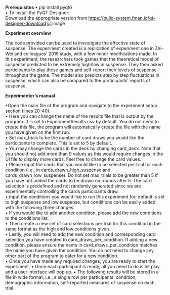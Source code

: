 **Prerequisites**
•	pip install pyqt6  <br>
• To install the PyQT Designer:  <br>
Download the appropriate version from https://build-system.fman.io/qt-designer-download
![image](https://github.com/user-attachments/assets/616f3402-854e-4a23-8cee-51c6d567ad36)



**Experiment overview**

The code provided can be used to investigate the affective state of suspense.  The experiment created is a replication of experiment one in Zhi-Wei and colleagues’ 2019 study, with a few minor modifications made. In this experiment, the researchers took games that the theoretical model of suspense predicted to be extremely high/low in suspense. They then asked participants to play these games and self-report their levels of suspense throughout the game. The model also predicts step by step fluctuations in suspense, which can also be compared to the participants’ reports of suspense.

**Experimenter’s manual**

•Open the main file of the program and navigate to the experiment setup section (lines 20-40). <br>
•	Here you can change the name of the results file that is output by the program. It is set to ExperimentResults.csv by default.  You do not need to create this file, the program will automatically create the file with the name you have given on the first run.<br>
•	Set max_trials to be the number of card draws you would like the participants to complete. This is set to 5 by default. <br>
•	You may change the cards in the deck by changing card_deck. Note that you should not add more than 9 values as this would require changes in the UI file to display more cards. Feel free to change the card values.<br>
•	Please input the cards that you would like to be selected per trial for each condition (i.e., in cards_drawn_high_suspense and cards_drawn_low_suspense). Do not set max_trials to be greater than 5 if you have not added the cards to be drawn on rounds after 5. The card selection is predefined and not randomly generated since we are experimentally controlling the cards participants draw.<br>
•	Input the conditions you would like to run this experiment for, default is set to high suspense and low suspense, but conditions can be easily added with the following three changes.<br>
•	If you would like to add another condition, please add the new conditions to the conditions list. <br>
•	Then create a new set of card selections per trial for this condition in the same format as the high and low conditions given.<br>
•	Lastly, you will need to add the new condition and corresponding card selection you have created to card_draws_per_condition. If adding a new condition, please ensure the name in card_draws_per_condition matches the name you have given the condition. You do not need to change any other part of the program to cater for a new condition.<br>
•	Once you have made any required changes, you are ready to start the experiment. 
•	Once each participant is ready, all you need to do is hit play and a user interface will pop up.
•	The following results will be stored in a file in wide format, i.e., a single row per participants: condition, demographic information, self-reported measures of suspense on each trial.


